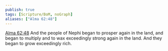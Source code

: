 ```yaml
---
publish: true
tags: [Scripture/BoM, noGraph]
aliases: ["Alma 62:48"]
---
```

[Alma 62:48](https://churchofjesuschrist.org/study/scriptures/bofm/alma/62?lang=eng&id=p48#p48) And the people of Nephi began to prosper again in the land, and began to multiply and to wax exceedingly strong again in the land. And they began to grow exceedingly rich.
